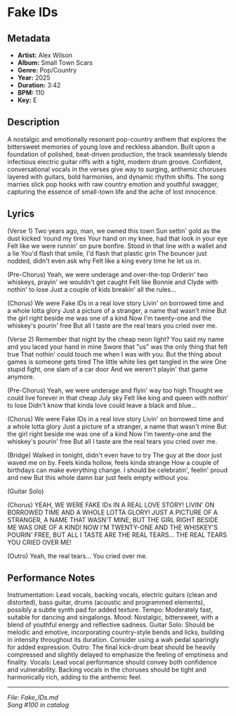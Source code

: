 # Fake IDs

## Metadata
- **Artist:** Alex Wilson
- **Album:** Small Town Scars
- **Genre:** Pop/Country
- **Year:** 2025
- **Duration:** 3:42
- **BPM:** 110
- **Key:** E

## Description
A nostalgic and emotionally resonant pop-country anthem that explores the bittersweet memories of young love and reckless abandon. Built upon a foundation of polished, beat-driven production, the track seamlessly blends infectious electric guitar riffs with a tight, modern drum groove. Confident, conversational vocals in the verses give way to surging, anthemic choruses layered with guitars, bold harmonies, and dynamic rhythm shifts. The song marries slick pop hooks with raw country emotion and youthful swagger, capturing the essence of small-town life and the ache of lost innocence.

## Lyrics

(Verse 1)
Two years ago, man, we owned this town
Sun settin' gold as the dust kicked 'round my tires
Your hand on my knee, had that look in your eye
Felt like we were runnin' on pure bonfire.
Stood in that line with a wallet and a lie
You'd flash that smile, I'd flash that plastic grin
The bouncer just nodded, didn't even ask why
Felt like a king every time he let us in.

(Pre-Chorus)
Yeah, we were underage and over-the-top
Orderin' two whiskeys, prayin' we wouldn't get caught
Felt like Bonnie and Clyde with nothin' to lose
Just a couple of kids breakin' all the rules...

(Chorus)
We were Fake IDs in a real love story
Livin' on borrowed time and a whole lotta glory
Just a picture of a stranger, a name that wasn't mine
But the girl right beside me was one of a kind
Now I'm twenty-one and the whiskey's pourin' free
But all I taste are the real tears you cried over me.

(Verse 2)
Remember that night by the cheap neon light?
You said my name and you laced your hand in mine
Swore that "us" was the only thing that felt true
That nothin' could touch me when I was with you.
But the thing about games is someone gets tired
The little white lies get tangled in the wire
One stupid fight, one slam of a car door
And we weren't playin' that game anymore.

(Pre-Chorus)
Yeah, we were underage and flyin' way too high
Thought we could live forever in that cheap July sky
Felt like king and queen with nothin' to lose
Didn't know that kinda love could leave a black and blue...

(Chorus)
We were Fake IDs in a real love story
Livin' on borrowed time and a whole lotta glory
Just a picture of a stranger, a name that wasn't mine
But the girl right beside me was one of a kind
Now I'm twenty-one and the whiskey's pourin' free
But all I taste are the real tears you cried over me.

(Bridge)
Walked in tonight, didn't even have to try
The guy at the door just waved me on by.
Feels kinda hollow, feels kinda strange
How a couple of birthdays can make everything change.
I should be celebratin', feelin' proud and new
But this whole damn bar just feels empty without you.

(Guitar Solo)

(Chorus)
YEAH, WE WERE FAKE IDs IN A REAL LOVE STORY!
LIVIN' ON BORROWED TIME AND A WHOLE LOTTA GLORY!
JUST A PICTURE OF A STRANGER, A NAME THAT WASN'T MINE,
BUT THE GIRL RIGHT BESIDE ME WAS ONE OF A KIND!
NOW I'M TWENTY-ONE AND THE WHISKEY'S POURIN' FREE,
BUT ALL I TASTE ARE THE REAL TEARS... THE REAL TEARS YOU CRIED OVER ME!

(Outro)
Yeah, the real tears...
You cried over me.

## Performance Notes

Instrumentation: Lead vocals, backing vocals, electric guitars (clean and distorted), bass guitar, drums (acoustic and programmed elements), possibly a subtle synth pad for added texture.
Tempo: Moderately fast, suitable for dancing and singalongs.
Mood: Nostalgic, bittersweet, with a blend of youthful energy and reflective sadness.
Guitar Solo: Should be melodic and emotive, incorporating country-style bends and licks, building in intensity throughout its duration. Consider using a wah pedal sparingly for added expression.
Outro: The final kick-drum beat should be heavily compressed and slightly delayed to emphasize the feeling of emptiness and finality.
Vocals: Lead vocal performance should convey both confidence and vulnerability. Backing vocals in the choruses should be tight and harmonically rich, adding to the anthemic feel.

---
*File: Fake_IDs.md*  
*Song #100 in catalog*
